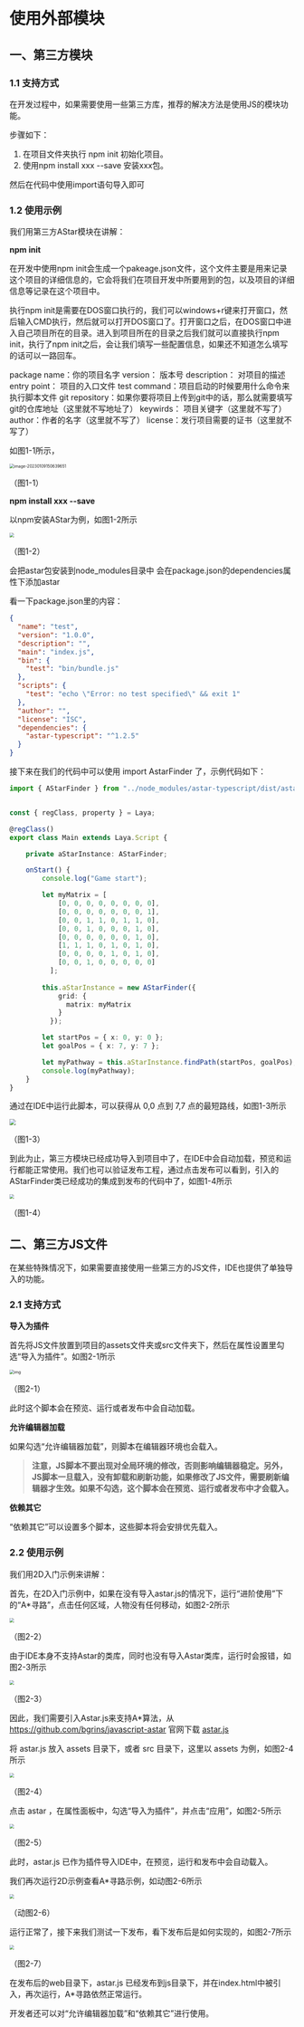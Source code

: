 # 使用外部模块



## 一、第三方模块

### 1.1 支持方式

在开发过程中，如果需要使用一些第三方库，推荐的解决方法是使用JS的模块功能。

步骤如下：

1. 在项目文件夹执行 npm init 初始化项目。
2. 使用npm install xxx --save 安装xxx包。

然后在代码中使用import语句导入即可



### 1.2 使用示例

我们用第三方AStar模块在讲解：

**npm init**

在开发中使用npm init会生成一个pakeage.json文件，这个文件主要是用来记录这个项目的详细信息的，它会将我们在项目开发中所要用到的包，以及项目的详细信息等记录在这个项目中。

执行npm init是需要在DOS窗口执行的，我们可以windows+r键来打开窗口，然后输入CMD执行，然后就可以打开DOS窗口了。打开窗口之后，在DOS窗口中进入自己项目所在的目录。进入到项目所在的目录之后我们就可以直接执行npm init，执行了npm init之后，会让我们填写一些配置信息，如果还不知道怎么填写的话可以一路回车。

package name：你的项目名字
version： 版本号
description： 对项目的描述
entry point： 项目的入口文件
test command：项目启动的时候要用什么命令来执行脚本文件
git repository：如果你要将项目上传到git中的话，那么就需要填写git的仓库地址（这里就不写地址了）
keywirds： 项目关键字（这里就不写了）
author：作者的名字（这里就不写了）
license：发行项目需要的证书（这里就不写了）

如图1-1所示，

<img src="img/1-1.png" alt="image-20230109150639651" style="zoom:50%;" /> 

（图1-1）



**npm install xxx --save**

以npm安装AStar为例，如图1-2所示

<img src="img/1-2.png" style="zoom:50%;" /> 

（图1-2）

会把astar包安装到node_modules目录中
会在package.json的dependencies属性下添加astar

看一下package.json里的内容：

```json
{
  "name": "test",
  "version": "1.0.0",
  "description": "",
  "main": "index.js",
  "bin": {
    "test": "bin/bundle.js"
  },
  "scripts": {
    "test": "echo \"Error: no test specified\" && exit 1"
  },
  "author": "",
  "license": "ISC",
  "dependencies": {
    "astar-typescript": "^1.2.5"
  }
}
```

接下来在我们的代码中可以使用 import AstarFinder 了，示例代码如下：

```typescript
import { AStarFinder } from "../node_modules/astar-typescript/dist/astar";


const { regClass, property } = Laya;

@regClass()
export class Main extends Laya.Script {

    private aStarInstance: AStarFinder;

    onStart() {
        console.log("Game start");

        let myMatrix = [
            [0, 0, 0, 0, 0, 0, 0, 0],
            [0, 0, 0, 0, 0, 0, 0, 1],
            [0, 0, 1, 1, 0, 1, 1, 0],
            [0, 0, 1, 0, 0, 0, 1, 0],
            [0, 0, 0, 0, 0, 0, 1, 0],
            [1, 1, 1, 0, 1, 0, 1, 0],
            [0, 0, 0, 0, 1, 0, 1, 0],
            [0, 0, 1, 0, 0, 0, 0, 0]
          ];
          
        this.aStarInstance = new AStarFinder({
            grid: {
              matrix: myMatrix
            }
          });

        let startPos = { x: 0, y: 0 };
        let goalPos = { x: 7, y: 7 };

        let myPathway = this.aStarInstance.findPath(startPos, goalPos);
        console.log(myPathway);
    }
}
```

通过在IDE中运行此脚本，可以获得从 0,0 点到 7,7 点的最短路线，如图1-3所示

<img src="img/1-3.png" style="zoom: 67%;" /> 

（图1-3）

到此为止，第三方模块已经成功导入到项目中了，在IDE中会自动加载，预览和运行都能正常使用。我们也可以验证发布工程，通过点击发布可以看到，引入的AStarFinder类已经成功的集成到发布的代码中了，如图1-4所示

<img src="img/1-4.png" style="zoom: 50%;" /> 

（图1-4）



## 二、第三方JS文件

在某些特殊情况下，如果需要直接使用一些第三方的JS文件，IDE也提供了单独导入的功能。

### 2.1 支持方式

**导入为插件**

首先将JS文件放置到项目的assets文件夹或src文件夹下，然后在属性设置里勾选“导入为插件”。如图2-1所示

<img src="img/2-1.png" alt="img" style="zoom:50%;" /> 

（图2-1）

此时这个脚本会在预览、运行或者发布中会自动加载。

**允许编辑器加载**

如果勾选“允许编辑器加载”，则脚本在编辑器环境也会载入。

> **注意，JS脚本不要出现对全局环境的修改，否则影响编辑器稳定。另外，JS脚本一旦载入，没有卸载和刷新功能，如果修改了JS文件，需要刷新编辑器才生效。如果不勾选，这个脚本会在预览、运行或者发布中才会载入。**

**依赖其它**

“依赖其它”可以设置多个脚本，这些脚本将会安排优先载入。



### 2.2  使用示例

我们用2D入门示例来讲解：

首先，在2D入门示例中，如果在没有导入astar.js的情况下，运行“进阶使用”下的“A*寻路”，点击任何区域，人物没有任何移动，如图2-2所示

<img src="img/2-2.png" style="zoom:50%;" /> 

（图2-2）

由于IDE本身不支持Astar的类库，同时也没有导入Astar类库，运行时会报错，如图2-3所示

<img src="img/2-3.png" style="zoom:50%;" /> 

（图2-3）

因此，我们需要引入Astar.js来支持A*算法，从 https://github.com/bgrins/javascript-astar 官网下载 [astar.js](https://github.com/bgrins/javascript-astar/blob/master/astar.js)

将 astar.js 放入 assets 目录下，或者 src 目录下，这里以 assets 为例，如图2-4所示

<img src="img/2-4.png" style="zoom:50%;" /> 

（图2-4）

点击 astar ，在属性面板中，勾选“导入为插件”，并点击“应用”，如图2-5所示

<img src="img/2-5.png" style="zoom:50%;" /> 

（图2-5）

此时，astar.js 已作为插件导入IDE中，在预览，运行和发布中会自动载入。

我们再次运行2D示例查看A*寻路示例，如动图2-6所示

<img src="img/2-6.gif" style="zoom:50%;" /> 

（动图2-6）

运行正常了，接下来我们测试一下发布，看下发布后是如何实现的，如图2-7所示

<img src="img/2-7.png" style="zoom:50%;" /> 

（图2-7）

在发布后的web目录下，astar.js 已经发布到js目录下，并在index.html中被引入，再次运行，A*寻路依然正常运行。

开发者还可以对“允许编辑器加载”和“依赖其它”进行使用。